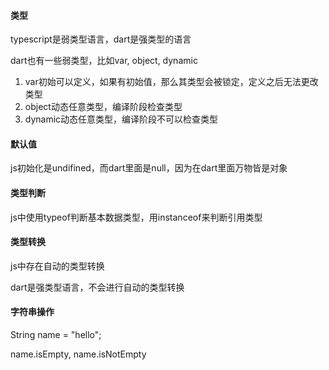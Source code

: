 #### 类型

typescript是弱类型语言，dart是强类型的语言

dart也有一些弱类型，比如var, object, dynamic

1. var初始可以定义，如果有初始值，那么其类型会被锁定，定义之后无法更改类型
2. object动态任意类型，编译阶段检查类型
3. dynamic动态任意类型，编译阶段不可以检查类型

#### 默认值

js初始化是undifined，而dart里面是null，因为在dart里面万物皆是对象

#### 类型判断

js中使用typeof判断基本数据类型，用instanceof来判断引用类型

#### 类型转换

js中存在自动的类型转换

dart是强类型语言，不会进行自动的类型转换

#### 字符串操作

String name = "hello";

name.isEmpty, name.isNotEmpty

